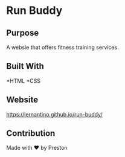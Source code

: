 # Run Buddy

## Purpose
A websie that offers fitness training services.

## Built With
*HTML
*CSS

## Website
https://lernantino.github.io/run-buddy/

## Contribution
Made with ❤️ by Preston
